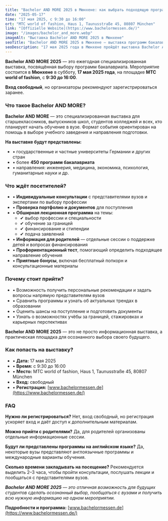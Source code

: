 ```yaml
---
title: "Bachelor AND MORE 2025 в Мюнхене: как выбрать подходящую программу бакалавриата"
date: "2025-05-17"
time: "17 мая 2025, с 9:30 до 16:00"
ort: "MTC world of fashion, Haus 1, Taunusstraße 45, 80807 München"
link: "[Offizielle Website](https://www.bachelormessen.de/)"
image: "/images/bachelor_and_more.webp"
imageAlt: "Выставка Bachelor AND MORE 2025 в Мюнхене"
seoTitle: "Bachelor AND MORE 2025 в Мюнхене — выставка программ бакалавриата"
seoDescription: "17 мая 2025 года в Мюнхене пройдёт выставка Bachelor AND MORE: консультации, лекции и информация о поступлении в университеты."
---
```


**Bachelor AND MORE 2025** — это ежегодная специализированная выставка, посвящённая выбору программ бакалавриата. Мероприятие состоится в **Мюнхене** в субботу, **17 мая 2025 года**, на площадке **MTC world of fashion**, с **9:30 до 16:00**.

**Вход свободный**, но организаторы рекомендуют зарегистрироваться заранее.

### Что такое Bachelor AND MORE?

**Bachelor AND MORE** — это специализированная выставка для старшеклассников, выпускников школ, студентов колледжей и всех, кто планирует начать обучение в вузе.
Формат события ориентирован на помощь в выборе учебного заведения и направления подготовки.

**На выставке будут представлены:**

- • государственные и частные университеты Германии и других стран
- • более **450 программ бакалавриата**
- • направления: инженерия, медицина, экономика, психология, гуманитарные науки и др.

### Что ждёт посетителей?

- • **Индивидуальные консультации** с представителями вузов и экспертами по выбору профессии
- • **Проверка портфолио и документов** для поступления
- • **Обширная лекционная программа** на темы:
  - ✔ выбор профессии и специальности
  - ✔ обучение за границей
  - ✔ финансирование и стипендии
  - ✔ подача заявлений
- • **Информация для родителей** — отдельные сессии о поддержке детей и вопросах финансирования
- • **Профориентационный тест**, помогающий определить подходящее направление обучения
- • **Приятные бонусы**, включая бесплатный попкорн и консультационные материалы

### Почему стоит прийти?

- • Возможность получить персональные рекомендации и задать вопросы напрямую представителям вузов
- • Сравнить программы и узнать об актуальных трендах в образовании
- • Оценить шансы на поступление и подготовить документы
- • Узнать о возможностях учёбы за границей, стажировках и карьерных перспективах

**Bachelor AND MORE 2025** — это не просто информационная выставка, а практическая площадка для осознанного выбора своего будущего.

### Как попасть на выставку?

- • **Дата:** 17 мая 2025
- • **Время:** с 9:30 до 16:00
- • **Место:** MTC world of fashion, Haus 1, Taunusstraße 45, 80807 München
- • **Вход:** свободный
- • **Регистрация:** [www.bachelormessen.de](https://www.bachelormessen.de/)

### FAQ

**Нужно ли регистрироваться?**
Нет, вход свободный, но регистрация ускоряет вход и даёт доступ к дополнительным материалам.

**Можно прийти с родителями?**
Да, для родителей организованы отдельные информационные сессии.

**Будут ли представлены программы на английском языке?**
Да, некоторые вузы представляют англоязычные программы и международные варианты обучения.

**Сколько времени закладывать на посещение?**
Рекомендуется выделить 2–3 часа, чтобы пройти консультации, послушать лекции и пообщаться с представителями вузов.

_**Bachelor AND MORE 2025** — это отличная возможность для будущих студентов сделать осознанный выбор, пообщаться с вузами и получить всю нужную информацию на одном мероприятии._

**Подробности и программа:** [www.bachelormessen.de](https://www.bachelormessen.de/)
